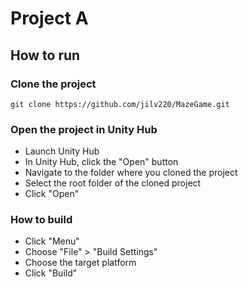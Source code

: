 # Project A

## How to run

### Clone the project

```
git clone https://github.com/jilv220/MazeGame.git
```

### Open the project in Unity Hub

- Launch Unity Hub
- In Unity Hub, click the "Open" button
- Navigate to the folder where you cloned the project
- Select the root folder of the cloned project
- Click "Open"

### How to build

- Click "Menu"
- Choose "File" > "Build Settings"
- Choose the target platform
- Click "Build"

